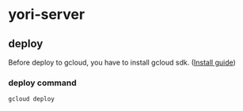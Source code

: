 # yori-server

## deploy
Before deploy to gcloud, you have to install gcloud sdk. ([Install guide](https://cloud.google.com/sdk/docs/quickstarts))  

### deploy command
```
gcloud deploy
```

